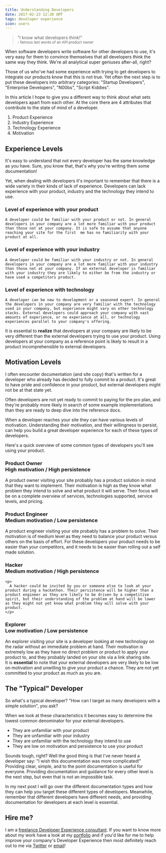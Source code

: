 ```yaml
---
title: Understanding Developers
date: 2017-02-23 12:20 GMT
tags: developer experience
icon: users
---
```

<!--
>Guides, tutorials, quick starts, get started guides, samples, demos, snippets, sample apps, demonstrations and overviews.

Talk to enough developers and you will hear any of these terms used with wide variety of interpretations. Technical writers and Developer Experience designers will fight you to prove their interpretation of what's what is the one and only correct one.

I'm not going to try and convince you on the meaning of these terms.

Instead I want to explore a developer's mindset and how this influences the documentation they need, and how this can help you to create the right documentation. -->

> "I know what developers think!" <br>
> <small>- famous last words of an API product owner</small>

When software developers write software for other developers to use, it's very easy for them to convince themselves that all developers think the same way they think. We're all analytical super geniuses after-all, right?

Those of us who've had some experience with trying to get developers to integrate our products know that this is not true. Yet often the next step is to put these developers into arbitrary categories: "Startup Developers", "Enterprise Developers", "N00bs", "Script Kiddies".

In this article I hope to give you a different way to think about what sets developers apart from each other. At the core there are 4 attributes that contribute to the state of mind of a developer.

1. Product Experience
1. Industry Experience
1. Technology Experience
1. Motivation

## Experience Levels

It's easy to understand that not every developer has the same knowledge as you have. Sure, you know that, that's why you're writing them some documentation!

Yet, when dealing with developers it's important to remember that there is a wide variety in their kinds of lack of experience. Developers can lack experience with your product, industry and the technology they intend to use.

<div class='ui segments'>
  <div class='ui segment'>
    <h3 class='ui header'>Level of experience with your product</h3>

    A developer could be familiar with your product or not. In general developers in your company are a lot more familiar with your product than those not at your company. It is safe to assume that anyone reaching your site for the first  me has no familiarity with your product at all.
  </div>
  <div class='ui segment'>
    <h3 class='ui header'>Level of experience with your industry</h3>

    A developer could be familiar with your industry or not. In general developers in your company are a lot more familiar with your industry than those not at your company. If an external developer is familiar with your industry they are likely to either be from the industry or have used a competitors product.
  </div>
  <div class='ui segment'>
    <h3 class='ui header'>Level of experience with technology</h3>

    A developer can be new to development or a seasoned expert. In general the developers in your company are very familiar with the technology used in your company, but experience might vary on other technology stacks. External developers could approach your company with vast amounts of experience, or no experience at all, or technology experiences parallel to your company's offering.
  </div>
  <div class='ui  bottom attached warning message'>
    It is essential to <strong>realize</strong> that developers at your company are likely to be very different than the external developers trying to use your product. Using developers at your company as a reference point is likely to result in a product incomprehensible to external developers.
  </div>
</div>

## Motivation Levels

I often encounter documentation (and site copy) that's written for a developer who already has decided to fully commit to a product. It's great to have pride and confidence in your product, but external developers might not be at that state yet.

Often developers are not yet ready to commit to paying for the pro plan, and they're probably more likely in search of some example implementations than they are ready to deep dive into the reference docs.

When a developer reaches your site they can have various levels of motivation. Understanding their motivation, and their willingness to persist, can help you build a great developer experience for each of these types of developers.

Here's a quick overview of some common types of developers you'll see using your product.

<div class="ui segments">
  <div class="ui segment">
    <div class="content">
      <h3 class='ui header'>
        Product Owner
        <div class="sub header">
          High motivation / High persistence
        </div>
      </h3>
      <div class="description">
        A product owner visiting your site probably has a product solution in mind that they want to implement. Their motivation is high as they know what problem they intend to solve and what product it will serve. Their focus will be on a complete overview of services, technologies supported, service levels, and pricing.
      </div>
    </div>
  </div>
  <div class="ui segment">
    <div class="content">
      <h3 class='ui header'>
        Product Engineer
        <div class="sub header">
          Medium motivation / Low persistence
        </div>
      </h3>
      <div class="description">
        A product engineer visiting your site probably has a problem to solve. Their motivation is of medium level as they need to balance your product versus others on the basis of effort. For these developers your product needs to be easier than your competitors, and it needs to be easier than rolling out a self made solution.
      </div>
    </div>
  </div>
  <div class="ui segment">
    <h3 class='ui header'>
      Hacker
      <div class="sub header">
        Medium motivation / High persistence
      </div>
    </h3>

    <p>
      A hacker could be invited by you or someone else to look at your product during a hackathon. Their persistence will be higher than a product engineer as they are likely to be driven by a competitive spirit, but their understanding of the problem at hand will be lower as they might not yet know what problem they will solve with your product.
    </p>
  </div>
  <div class="ui segment">
    <div class="content">
      <h3 class='ui header'>
        Explorer
        <div class="sub header">
          Low motivation / Low persistence
        </div>
      </h3>
      <div class="description">
        An explorer visiting your site is a developer looking at new technology on the radar without an immediate problem at hand. Their motivation is extremely low as they have no direct problem or product to apply your product to, and they probably landed on your site via a link sharing site.
      </div>
    </div>
  </div>
  <div class="ui bottom attached warning message">
    It is <strong>essential</strong> to note that your external developers are very likely to be low on motivation and unwilling to give your product a chance. They are not yet committed to your product as much as you are.
  </div>
</div>


## The "Typical" Developer

So what's a typical developer? "How can I target as many developers with a simple solution", you ask?

When we look at these characteristics it becomes easy to determine the lowest common denominator for your external developers.

* They are unfamiliar with your product
* They are unfamiliar with your industry
* They are unfamiliar with the technology they intend to use
* They are low on motivation and persistence to use your product

Sounds tough, right? Well the good thing is that I've never heard a developer say: "I wish this documentation was more complicated!" Providing clear, simple, and to the point documentation is useful for everyone. Providing documentation and guidance for every other level is the next step, but even that is not an impossible task.

In my next post I will go over the different documentation types and how they can help you target these different types of developers. Meanwhile, remember that different developers have different needs, and providing documentation for developers at each level is essential.

## Hire me?

I am a [freelance Developer Experience consultant](https://work.betta.io). If you want to know more about my work have a look at my [portfolio](https://work.betta.io) and if you'd like for me to help improve your company's Developer Experience then most definitely reach out to me via [Twitter](https://twitter.com/cbetta) or [email](mailto:cristiano@betta.io)!
